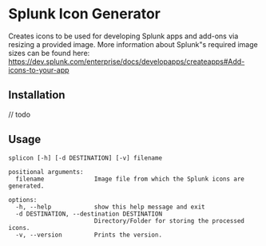 # Splunk Icon Generator

Creates icons to be used for developing Splunk apps and add-ons via resizing a provided image.
More information about Splunk"s required image sizes can be found here:
https://dev.splunk.com/enterprise/docs/developapps/createapps#Add-icons-to-your-app

## Installation

// todo

## Usage

```console
splicon [-h] [-d DESTINATION] [-v] filename
```

```console
positional arguments:
  filename              Image file from which the Splunk icons are generated.

options:
  -h, --help            show this help message and exit
  -d DESTINATION, --destination DESTINATION
                        Directory/Folder for storing the processed icons.
  -v, --version         Prints the version.
```